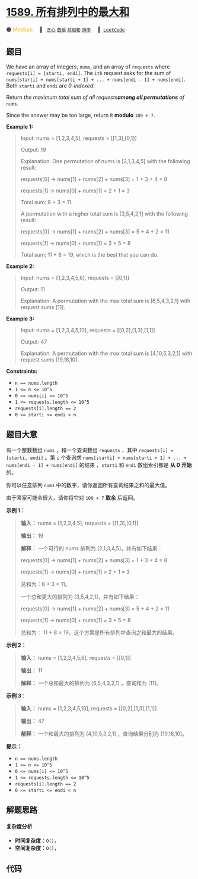 # [1589. 所有排列中的最大和](https://leetcode.com/problems/maximum-sum-obtained-of-any-permutation)

🟠 <font color=#ffb800>Medium</font>&emsp; 🔖&ensp; [`贪心`](/tag/greedy.md) [`数组`](/tag/array.md) [`前缀和`](/tag/prefix-sum.md) [`排序`](/tag/sorting.md)&emsp; 🔗&ensp;[`LeetCode`](https://leetcode.com/problems/maximum-sum-obtained-of-any-permutation)

## 题目

We have an array of integers, `nums`, and an array of `requests` where
`requests[i] = [starti, endi]`. The `ith` request asks for the sum of
`nums[starti] + nums[starti + 1] + ... + nums[endi - 1] + nums[endi]`. Both
`starti` and `endi` are _0-indexed_.

Return _the maximum total sum of all requests**among all permutations** of_
`nums`.

Since the answer may be too large, return it **modulo** `109 + 7`.



**Example 1:**

> Input: nums = [1,2,3,4,5], requests = [[1,3],[0,1]]
> 
> Output: 19
> 
> Explanation: One permutation of nums is [2,1,3,4,5] with the following result: 
> 
> requests[0] -> nums[1] + nums[2] + nums[3] = 1 + 3 + 4 = 8
> 
> requests[1] -> nums[0] + nums[1] = 2 + 1 = 3
> 
> Total sum: 8 + 3 = 11.
> 
> A permutation with a higher total sum is [3,5,4,2,1] with the following result:
> 
> requests[0] -> nums[1] + nums[2] + nums[3] = 5 + 4 + 2 = 11
> 
> requests[1] -> nums[0] + nums[1] = 3 + 5  = 8
> 
> Total sum: 11 + 8 = 19, which is the best that you can do.

**Example 2:**

> Input: nums = [1,2,3,4,5,6], requests = [[0,1]]
> 
> Output: 11
> 
> Explanation: A permutation with the max total sum is [6,5,4,3,2,1] with request sums [11].

**Example 3:**

> Input: nums = [1,2,3,4,5,10], requests = [[0,2],[1,3],[1,1]]
> 
> Output: 47
> 
> Explanation: A permutation with the max total sum is [4,10,5,3,2,1] with request sums [19,18,10].



**Constraints:**

  * `n == nums.length`
  * `1 <= n <= 10^5`
  * `0 <= nums[i] <= 10^5`
  * `1 <= requests.length <= 10^5`
  * `requests[i].length == 2`
  * `0 <= starti <= endi < n`


## 题目大意

有一个整数数组 `nums` ，和一个查询数组 `requests` ，其中 `requests[i] = [starti, endi]` 。第 `i`
个查询求 `nums[starti] + nums[starti + 1] + ... + nums[endi - 1] + nums[endi]` 的结果
，`starti` 和 `endi` 数组索引都是 **从 0 开始** 的。

你可以任意排列 `nums` 中的数字，请你返回所有查询结果之和的最大值。

由于答案可能会很大，请你将它对 `109 + 7` **取余**  后返回。



**示例 1：**

> 
> 
> 
> 
> 
> **输入：** nums = [1,2,3,4,5], requests = [[1,3],[0,1]]
> 
> **输出：** 19
> 
> **解释：** 一个可行的 nums 排列为 [2,1,3,4,5]，并有如下结果：
> 
> requests[0] -> nums[1] + nums[2] + nums[3] = 1 + 3 + 4 = 8
> 
> requests[1] -> nums[0] + nums[1] = 2 + 1 = 3
> 
> 总和为：8 + 3 = 11。
> 
> 一个总和更大的排列为 [3,5,4,2,1]，并有如下结果：
> 
> requests[0] -> nums[1] + nums[2] + nums[3] = 5 + 4 + 2 = 11
> 
> requests[1] -> nums[0] + nums[1] = 3 + 5  = 8
> 
> 总和为： 11 + 8 = 19，这个方案是所有排列中查询之和最大的结果。
> 
> 

**示例 2：**

> 
> 
> 
> 
> 
> **输入：** nums = [1,2,3,4,5,6], requests = [[0,1]]
> 
> **输出：** 11
> 
> **解释：** 一个总和最大的排列为 [6,5,4,3,2,1] ，查询和为 [11]。

**示例 3：**

> 
> 
> 
> 
> 
> **输入：** nums = [1,2,3,4,5,10], requests = [[0,2],[1,3],[1,1]]
> 
> **输出：** 47
> 
> **解释：** 一个和最大的排列为 [4,10,5,3,2,1] ，查询结果分别为 [19,18,10]。



**提示：**

  * `n == nums.length`
  * `1 <= n <= 10^5`
  * `0 <= nums[i] <= 10^5`
  * `1 <= requests.length <= 10^5`
  * `requests[i].length == 2`
  * `0 <= starti <= endi < n`


## 解题思路

#### 复杂度分析

- **时间复杂度**：`O()`，
- **空间复杂度**：`O()`，

## 代码

```javascript

```